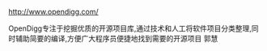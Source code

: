 http://www.opendigg.com/

OpenDigg专注于挖掘优质的开源项目库,通过技术和人工将软件项目分类整理,同时辅助简要的编译,方便广大程序员便捷地找到需要的开源项目
<a>郭慧</a>
